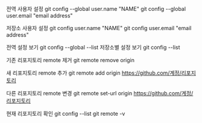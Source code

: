 전역 사용자 설정
git config --global user.name "NAME"
git config --global user.email "email address"

저장소 사용자 설정
git config user.name "NAME"
git config user.email "email address"

전역 설정 보기
git config --global --list
저장소별 설정 보기
git config --list

기존 리포지토리 remote 제거
git remote remove origin

새 리포지토리 remote 추가
git remote add origin https://github.com/계정/리포지토리

다른 리포지토리 remote 변경
git remote set-url origin https://github.com/계정/리포지토리

현재 리포지토리 확인
git config --list
git remote -v
